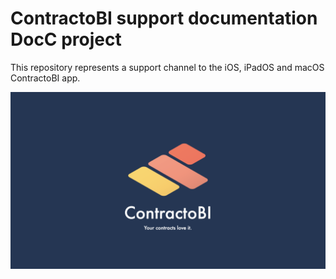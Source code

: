 # ContractoBI support documentation DocC project

This repository represents a support channel to the iOS, iPadOS and macOS ContractoBI app.


![Official logo of ContractoBI app](https://github.com/servicemgstudio/ContractoBI-Support/blob/main/ContractoBI-cover.png)
